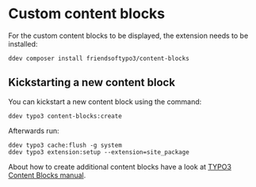 # Custom content blocks

For the custom content blocks to be displayed, the extension needs to be installed:

```
ddev composer install friendsoftypo3/content-blocks
```

## Kickstarting a new content block

You can kickstart a new content block using the command:

```
ddev typo3 content-blocks:create
```

Afterwards run:

```
ddev typo3 cache:flush -g system
ddev typo3 extension:setup --extension=site_package
```

About how to create additional content blocks have a look at
[TYPO3 Content Blocks manual](https://docs.typo3.org/permalink/friendsoftypo3-content-blocks:start).

